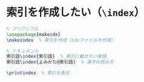 # 索引を作成したい（``\index``）

```latex
% プリアンブル
\usepackage{makeidx}
\makeindex  % 索引を作成（idxファイルを作成）

% ドキュメント
索引語\index{索引語}  % 索引に載せたい単語
索引語\index{よみかた@索引語}  % 漢字の読み方

\printindex  % 索引を表示
```

